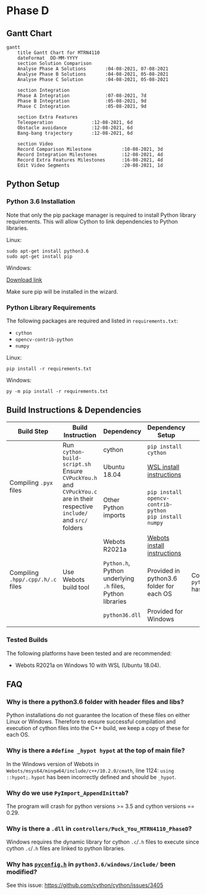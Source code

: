 # Phase D

## Gantt Chart

```mermaid
gantt
    title Gantt Chart for MTRN4110
    dateFormat  DD-MM-YYYY
    section Solution Comparison
    Analyse Phase A Solutions       :04-08-2021, 07-08-2021
    Analyse Phase B Solutions       :04-08-2021, 05-08-2021
    Analyse Phase C Solution        :04-08-2021, 05-08-2021

    section Integration
    Phase A Integration             :07-08-2021, 7d
    Phase B Integration             :05-08-2021, 9d
    Phase C Integration             :05-08-2021, 9d

    section Extra Features
    Teleoperation              :12-08-2021, 6d
    Obstacle avoidance         :12-08-2021, 6d
    Bang-bang trajectory       :12-08-2021, 6d

    section Video
    Record Comparison Milestone           :10-08-2021, 3d
    Record Integration Milestones         :12-08-2021, 4d
    Record Extra Features Milestones      :16-08-2021, 4d
    Edit Video Segments                   :20-08-2021, 1d
```

## Python Setup

### Python 3.6 Installation

Note that only the pip package manager is required to install Python library requirements. This will allow Cython to link dependencies to Python libraries.

Linux:
```
sudo apt-get install python3.6
sudo apt-get install pip
```

Windows:

[Download link](https://www.python.org/ftp/python/3.6.0/python-3.6.0-amd64.exe)

Make sure pip will be installed in the wizard.

### Python Library Requirements

The following packages are required and listed in `requirements.txt`:
- `cython`
- `opencv-contrib-python`
- `numpy`

Linux:
```
pip install -r requirements.txt
```

Windows:
```
py -m pip install -r requirements.txt
```

## Build Instructions & Dependencies

<table>
<thead>
    <tr>
        <th>Build Step</th>
        <th>Build Instruction</th>
        <th>Dependency</th>
        <th>Dependency Setup</th>
        <th>Modifications Made</th>
    </tr>
</thead>
<tbody>
    <tr>
    </tr>
    <tr>
        <td rowspan="3">Compiling <code>.pyx</code> files</td>
        <td rowspan="3">Run <code>cython-build-script.sh</code><br>Ensure <code>CVPuckYou.h</code> and <code>CVPuckYou.c</code> are in their respective <code>include/</code> and <code>src/</code> folders</td>
        <td>cython</td>
        <td><code>pip install cython</code></td>
        <td></td>
    </tr>
    <tr>
        <td>Ubuntu 18.04</td>
        <td><a href="https://docs.microsoft.com/en-us/windows/wsl/install-win10">WSL install instructions</a></td>
        <td></td>
    </tr>
    <tr>
        <td>Other Python imports</td>
        <td><code>pip install opencv-contrib-python</code><br><code>pip install numpy</code></td>
        <td></td>
    </tr>
    <tr>
        <td rowspan="4">Compiling <code>.hpp/.cpp/.h/.c</code> files</td>
        <td rowspan="4">Use Webots build tool</td>
        <td>Webots R2021a</td>
        <td><a href="https://cyberbotics.com/doc/guide/installation-procedure"> Webots install instructions</a></td>
        <td></td>
    </tr>
    <tr>
        <td><code>Python.h</code>, Python underlying <code>.h</code> files, Python libraries</td>
        <td>Provided in python3.6 folder for each OS</td>
        <td>Controller <code>Makefile</code> has been modified<br><code>python3.6/windows/include/pyconfig.h</code> has been modified</td>
    </tr>
    <tr>
        <td><code>python36.dll</code></td>
        <td>Provided for Windows</td>
        <td></td>
    </tr>
    <tr>
        <td></td>
        <td></td>
        <td></td>
    </tr>
</tbody>
</table>

### Tested Builds

The following platforms have been tested and are recommended:
- Webots R2021a on Windows 10 with WSL (Ubuntu 18.04).

## FAQ

### Why is there a python3.6 folder with header files and libs?

Python installations do not guarantee the location of these files on either Linux or Windows. Therefore to ensure successful compilation and execution of cython files into the C++ build, we keep a copy of these for each OS.

### Why is there a `#define _hypot hypot` at the top of main file?

In the Windows version of Webots in `Webots/msys64/mingw64/include/c++/10.2.0/cmath`, line 1124: `using ::hypot;`. `hypot` has been incorrectly defined and should be `_hypot`.

### Why do we use `PyImport_AppendInittab`?

The program will crash for python versions >= 3.5 and cython versions == 0.29.

### Why is there a `.dll` in `controllers/Puck_You_MTRN4110_PhaseD`?

Windows requires the dynamic library for cython `.c`/`.h` files to execute since cython `.c`/`.h` files are linked to python libraries.

### Why has [`pyconfig.h`](https://gitlab.com/puck-you/phase-d/-/blob/dev/python3.6/windows/include/pyconfig.h) in `python3.6/windows/include/` been modified?

See this issue: https://github.com/cython/cython/issues/3405
